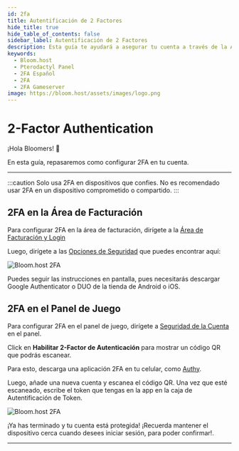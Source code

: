 ```yaml
---
id: 2fa
title: Autentificación de 2 Factores
hide_title: true
hide_table_of_contents: false
sidebar_label: Autentificación de 2 Factores
description: Esta guía te ayudará a asegurar tu cuenta a través de la Autentificación de 2 Factores
keywords:
  - Bloom.host
  - Pterodactyl Panel
  - 2FA Español
  - 2FA
  - 2FA Gameserver
image: https://bloom.host/assets/images/logo.png
---
```


# 2-Factor Authentication

¡Hola Bloomers! 👋

En esta guía, repasaremos como configurar 2FA en tu cuenta.

---

:::caution
Solo usa 2FA en dispositivos que confies. No es recomendado usar 2FA en un dispositivo comprometido o compartido.
:::

## 2FA en la Área de Facturación

Para configurar 2FA en la área de facturación, dirígete a la [Área de Facturación y Login](https://www.bloom.host/portal/clientarea.php)

Luego, dirígete a las [Opciones de Seguridad](https://www.bloom.host/portal/clientarea.php?action=security) que puedes encontrar aquí: 

![Bloom.host 2FA](../../../../../static/img/2FA/2FA2.png)

Puedes seguir las instrucciones en pantalla, pues necesitarás descargar Google Authenticator o DUO de la tienda de Android o iOS.

## 2FA en el Panel de Juego

Para configurar 2FA en el panel de juego, dirígete a [Seguridad de la Cuenta](https://mc.bloom.host/account/security) en el panel.

Click en **Habilitar 2-Factor de Autenticación** para mostrar un código QR que podrás escanear. 

Para esto, descarga una aplicación 2FA en tu celular, como [Authy](https://authy.com/).

Luego, añade una nueva cuenta y escanea el código QR. Una vez que esté escaneado, escribe el token que tengas en la app en la caja de Autentificación de Token.

![Bloom.host 2FA](../../../../../static/img/2FA/2FA3.png)

¡Ya has terminado y tu cuenta está protegida! ¡Recuerda mantener el dispositivo cerca cuando desees iniciar sesión, para poder confirmar!.

---